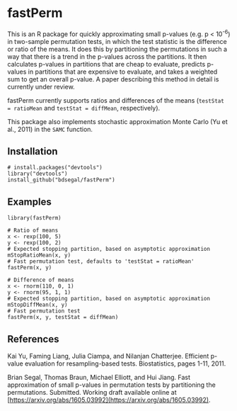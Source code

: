 # fastPerm

This is an R package for quickly approximating small p-values (e.g. p < 10<sup>-6</sup>) in two-sample permutation tests, in which the test statistic is the difference or ratio of the means. It does this by partitioning the permutations in such a way that there is a trend in the p-values across the partitions. It then calculates p-values in partitions that are cheap to evaluate, predicts p-values in partitions that are expensive to evaluate, and takes a weighted sum to get an overall p-value. A paper describing this method in detail is currently under review.

fastPerm currently supports ratios and differences of the means (`testStat = ratioMean` and `testStat = diffMean`, respectively).

This package also implements stochastic approximation Monte Carlo (Yu et al., 2011) in the `SAMC` function.

## Installation

```{r}
# install.packages("devtools")
library("devtools")
install_github("bdsegal/fastPerm")
```

## Examples

```{r}
library(fastPerm)

# Ratio of means
x <- rexp(100, 5)
y <- rexp(100, 2)
# Expected stopping partition, based on asymptotic approximation
mStopRatioMean(x, y)
# Fast permutation test, defaults to 'testStat = ratioMean'
fastPerm(x, y)

# Difference of means
x <- rnorm(110, 0, 1)
y <- rnorm(95, 1, 1)
# Expected stopping partition, based on asymptotic approximation
mStopDiffMean(x, y)
# Fast permutation test
fastPerm(x, y, testStat = diffMean)
```

## References

Kai Yu, Faming Liang, Julia Ciampa, and Nilanjan Chatterjee. Efficient p-value evaluation for resampling-based tests. Biostatistics, pages 1-11, 2011.

Brian Segal, Thomas Braun, Michael Elliott, and Hui Jiang. Fast approximation of small p-values in permutation tests by partitioning the permutations. Submitted. Working draft available online at [https://arxiv.org/abs/1605.03992](https://arxiv.org/abs/1605.03992).
